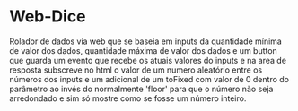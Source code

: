 # Web-Dice
Rolador de dados via web que se baseia em inputs da quantidade mínima de valor dos dados, quantidade máxima de valor dos dados e um button que guarda um evento que recebe os atuais valores do inputs e na area de resposta subscreve no html o valor de um numero aleatório entre os números dos inputs e um adicional de um toFixed com valor de 0 dentro do parâmetro ao invés do normalmente 'floor' para que o número não seja arredondado e sim só mostre como se fosse um número inteiro.
